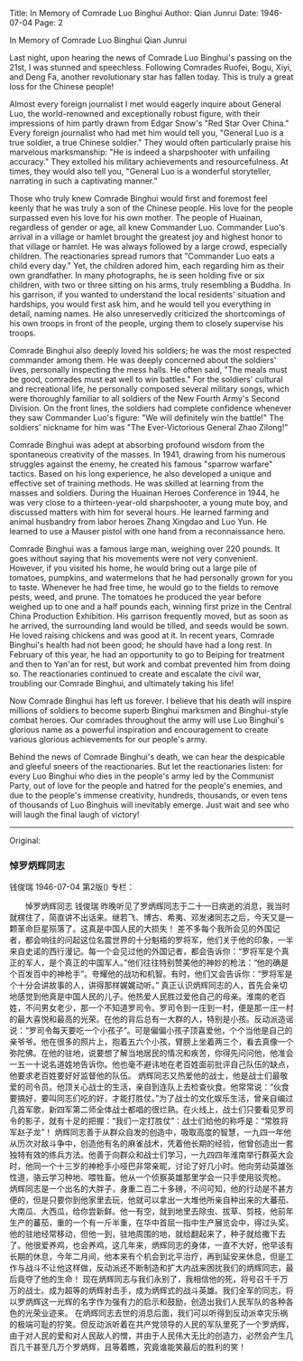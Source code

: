 Title: In Memory of Comrade Luo Binghui
Author: Qian Junrui
Date: 1946-07-04
Page: 2

In Memory of Comrade Luo Binghui
    Qian Junrui

Last night, upon hearing the news of Comrade Luo Binghui's passing on the 21st, I was stunned and speechless. Following Comrades Ruofei, Bogu, Xiyi, and Deng Fa, another revolutionary star has fallen today. This is truly a great loss for the Chinese people!

Almost every foreign journalist I met would eagerly inquire about General Luo, the world-renowned and exceptionally robust figure, with their impressions of him partly drawn from Edgar Snow's "Red Star Over China." Every foreign journalist who had met him would tell you, "General Luo is a true soldier, a true Chinese soldier." They would often particularly praise his marvelous marksmanship: "He is indeed a sharpshooter with unfailing accuracy." They extolled his military achievements and resourcefulness. At times, they would also tell you, "General Luo is a wonderful storyteller, narrating in such a captivating manner."

Those who truly knew Comrade Binghui would first and foremost feel keenly that he was truly a son of the Chinese people. His love for the people surpassed even his love for his own mother. The people of Huainan, regardless of gender or age, all knew Commander Luo. Commander Luo's arrival in a village or hamlet brought the greatest joy and highest honor to that village or hamlet. He was always followed by a large crowd, especially children. The reactionaries spread rumors that "Commander Luo eats a child every day." Yet, the children adored him, each regarding him as their own grandfather. In many photographs, he is seen holding five or six children, with two or three sitting on his arms, truly resembling a Buddha. In his garrison, if you wanted to understand the local residents' situation and hardships, you would first ask him, and he would tell you everything in detail, naming names. He also unreservedly criticized the shortcomings of his own troops in front of the people, urging them to closely supervise his troops.

Comrade Binghui also deeply loved his soldiers; he was the most respected commander among them. He was deeply concerned about the soldiers' lives, personally inspecting the mess halls. He often said, "The meals must be good, comrades must eat well to win battles." For the soldiers' cultural and recreational life, he personally composed several military songs, which were thoroughly familiar to all soldiers of the New Fourth Army's Second Division. On the front lines, the soldiers had complete confidence whenever they saw Commander Luo's figure: "We will definitely win the battle!" The soldiers' nickname for him was "The Ever-Victorious General Zhao Zilong!"

Comrade Binghui was adept at absorbing profound wisdom from the spontaneous creativity of the masses. In 1941, drawing from his numerous struggles against the enemy, he created his famous "sparrow warfare" tactics. Based on his long experience, he also developed a unique and effective set of training methods. He was skilled at learning from the masses and soldiers. During the Huainan Heroes Conference in 1944, he was very close to a thirteen-year-old sharpshooter, a young mute boy, and discussed matters with him for several hours. He learned farming and animal husbandry from labor heroes Zhang Xingdao and Luo Yun. He learned to use a Mauser pistol with one hand from a reconnaissance hero.

Comrade Binghui was a famous large man, weighing over 220 pounds. It goes without saying that his movements were not very convenient. However, if you visited his home, he would bring out a large pile of tomatoes, pumpkins, and watermelons that he had personally grown for you to taste. Whenever he had free time, he would go to the fields to remove pests, weed, and prune. The tomatoes he produced the year before weighed up to one and a half pounds each, winning first prize in the Central China Production Exhibition. His garrison frequently moved, but as soon as he arrived, the surrounding land would be tilled, and seeds would be sown. He loved raising chickens and was good at it. In recent years, Comrade Binghui's health had not been good; he should have had a long rest. In February of this year, he had an opportunity to go to Beiping for treatment and then to Yan'an for rest, but work and combat prevented him from doing so. The reactionaries continued to create and escalate the civil war, troubling our Comrade Binghui, and ultimately taking his life!

Now Comrade Binghui has left us forever. I believe that his death will inspire millions of soldiers to become superb Binghui marksmen and Binghui-style combat heroes. Our comrades throughout the army will use Luo Binghui's glorious name as a powerful inspiration and encouragement to create various glorious achievements for our people's army.

Behind the news of Comrade Binghui's death, we can hear the despicable and gleeful sneers of the reactionaries. But let the reactionaries listen: for every Luo Binghui who dies in the people's army led by the Communist Party, out of love for the people and hatred for the people's enemies, and due to the people's immense creativity, hundreds, thousands, or even tens of thousands of Luo Binghuis will inevitably emerge. Just wait and see who will laugh the final laugh of victory!



<hr /> 

Original: 


### 悼罗炳辉同志
钱俊瑞
1946-07-04
第2版()
专栏：

　　悼罗炳辉同志
    钱俊瑞
    昨晚听见了罗炳辉同志于二十一日病逝的消息，我当时就楞住了，简直讲不出话来。继若飞、博古、希夷、邓发诸同志之后，今天又是一颗革命巨星殒落了。这真是中国人民的大损失！
    差不多每个我所会见的外国记者，都会响往的问起这位名震世界的十分魁梧的罗将军，他们关于他的印象，一半来自史诺的西行漫记。每一个会见过他的外国记者，都会告诉你：“罗将军是个真正的军人，是个真正的中国军人。”他们往往特别赞美他的神妙的枪法：“他的确是个百发百中的神枪手”。夸耀他的战功和机智。有时，他们又会告诉你：“罗将军是个十分会讲故事的人，讲得那样娓娓动听。”
    真正认识炳辉同志的人，首先会亲切地感觉到他真是中国人民的儿子。他热爱人民胜过爱他自己的母亲。淮南的老百姓，不问男女老少，那一个不知道罗司令。罗司令到一庄到一村，便是那一庄一村的最大喜悦和最高的光荣。在他的背后总有一大群的人，特别是小孩。反动派造谣说：“罗司令每天要吃一个小孩子”。可是偏偏小孩子顶喜爱他，个个当他是自己的亲爷爷。他在很多的照片上，抱着五六个小孩，臂膀上坐着两三个，看去真像一个弥陀佛。在他的驻地，说要想了解当地居民的情况和疾苦，你得先问问他，他准会一五一十说名道姓地告诉你。他也毫不避讳地在老百姓面前批评自己队伍的缺点，他要求老百姓要好好监督他的队伍。
    炳辉同志又热爱他的战士，他是战士们最敬爱的司令员。他顶关心战士的生活，亲自到连队上去检查伙食。他常常说：“伙食要搞好，要叫同志们吃的好，才能打胜仗。”为了战士的文化娱乐生活，曾亲自编过几首军歌，新四军第二师全体战士都唱的很烂熟。在火线上，战士们只要看见罗司令的影子，就有十足的把握：“我们一定打胜仗”：战士们给他的称呼是：“常胜将军赵子龙”！
    炳辉同志善于从群众自发的创造中，吸取高度的智慧，一九四一年他从历次对敌斗争中，创造他有名的麻雀战术，凭着他长期的经验，他曾创造出一套独特有效的练兵方法。他善于向群众和战士们学习，一九四四年淮南举行群英大会时，他同一个十三岁的神枪手小哑巴非常亲昵，讨论了好几小时。他向劳动英雄张性道，骆云学习种地、喂牲畜。他从一个侦察英雄那里学会一只手使用驳壳枪。
    炳辉同志是一个出名的大胖子，身重二百二十多磅，不问可知，他的行动是不甚方便的，但是只要你到他家里去玩，他就可以拿出一大堆他所亲自种出来的大蕃茄、大南瓜、大西瓜，给你尝新鲜。他一有空，就到地里去除虫、拔草、剪枝，他前年生产的蕃茄，重的一个有一斤半重，在华中首屈一指中生产展览会中，得过头奖。他的驻地经常移动，但他一到，驻地周围的地，就给翻起来了，种子就给撒下去了。他很爱养鸡，也会养鸡，这几年来，炳辉同志的身体，一直不大好，他早该有长期的休息，今年二月间，他本来有个机会到北平治疗，再到延安来休息，但是工作与战斗不让他这样做，反动派还不断制造和扩大内战来困扰我们的炳辉同志，最后竟夺了他的生命！
    现在炳辉同志与我们永别了，我相信他的死，将号召千千万万的战士。成为超等的炳辉射击手，成为炳辉式的战斗英雄。我们全军的同志，将以罗炳辉这一光辉的名字作为强有力的启示和鼓励，创造出我们人民军队的各种各色的光荣业迹来。
    在炳辉同志去世的消息后面，我们可以听得到反动派幸灾乐祸的极端可耻的狞笑。但反动派听着在共产党领导的人民的军队里死了一个罗炳辉，由于对人民的爱和对人民敌人的憎，并由于人民伟大无比的创造力，必然会产生几百几千甚至几万个罗炳辉，且等着瞧，究竟谁能笑最后的胜利的笑！
